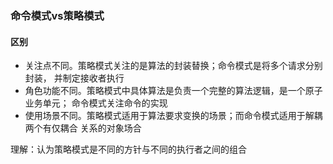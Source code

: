 ### 命令模式vs策略模式

#### 区别
- 关注点不同。策略模式关注的是算法的封装替换；命令模式是将多个请求分别封装，
  并制定接收者执行
- 角色功能不同。策略模式中具体算法是负责一个完整的算法逻辑，是一个原子业务单元；
  命令模式关注命令的实现
- 使用场景不同。策略模式适用于算法要求变换的场景；而命令模式适用于解耦两个有仅耦合
  关系的对象场合
  
理解：认为策略模式是不同的方针与不同的执行者之间的组合
